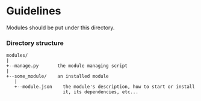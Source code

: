 Guidelines
==========

Modules should be put under this directory.

### Directory structure

    modules/
    |
    +--manage.py       the module managing script
    |
    +--some_module/    an installed module
       |
       +--module.json    the module's description, how to start or install
                         it, its dependencies, etc...

